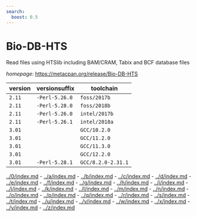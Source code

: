 ```yaml
---
search:
  boost: 0.5
---
```

# Bio-DB-HTS

Read files using HTSlib including BAM/CRAM, Tabix and BCF database files

*homepage*: <https://metacpan.org/release/Bio-DB-HTS>

version | versionsuffix | toolchain
--------|---------------|----------
``2.11`` | ``-Perl-5.26.0`` | ``foss/2017b``
``2.11`` | ``-Perl-5.28.0`` | ``foss/2018b``
``2.11`` | ``-Perl-5.26.0`` | ``intel/2017b``
``2.11`` | ``-Perl-5.26.1`` | ``intel/2018a``
``3.01`` |  | ``GCC/10.2.0``
``3.01`` |  | ``GCC/11.2.0``
``3.01`` |  | ``GCC/11.3.0``
``3.01`` |  | ``GCC/12.2.0``
``3.01`` | ``-Perl-5.28.1`` | ``GCC/8.2.0-2.31.1``

[../0/index.md](0) - [../a/index.md](a) - [../b/index.md](b) - [../c/index.md](c) - [../d/index.md](d) - [../e/index.md](e) - [../f/index.md](f) - [../g/index.md](g) - [../h/index.md](h) - [../i/index.md](i) - [../j/index.md](j) - [../k/index.md](k) - [../l/index.md](l) - [../m/index.md](m) - [../n/index.md](n) - [../o/index.md](o) - [../p/index.md](p) - [../q/index.md](q) - [../r/index.md](r) - [../s/index.md](s) - [../t/index.md](t) - [../u/index.md](u) - [../v/index.md](v) - [../w/index.md](w) - [../x/index.md](x) - [../y/index.md](y) - [../z/index.md](z)

